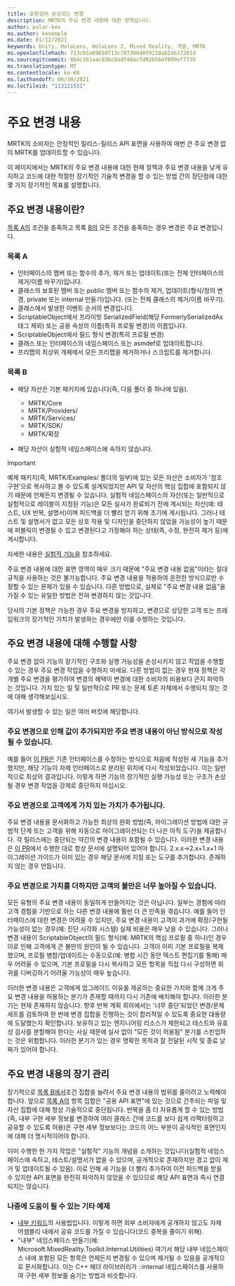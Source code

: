 ```yaml
---
title: 호환성이 손상되는 변경
description: MRTK의 주요 변경 내용에 대한 정책입니다.
author: polar-kev
ms.author: kesemple
ms.date: 01/12/2021
keywords: Unity, HoloLens, HoloLens 2, Mixed Reality, 개발, MRTK
ms.openlocfilehash: 713cb5a0965d713c7073004059218ab2ab37201d
ms.sourcegitcommit: 8b4c2b1aac83bc8adf46acfd92b564f899ef7735
ms.translationtype: MT
ms.contentlocale: ko-KR
ms.lasthandoff: 06/30/2021
ms.locfileid: "113121551"
---
```

# <a name="breaking-changes"></a>주요 변경 내용

MRTK의 소비자는 안정적인 릴리스-릴리스 API 표면을 사용하여 매번 큰 주요 변경 없이 MRTK를 업데이트할 수 있습니다.

이 페이지에서는 MRTK의 주요 변경 내용에 대한 현재 정책과 주요 변경 내용을 낮게 유지하고 코드에 대한 적절한 장기적인 기술적 변경을 할 수 있는 방법 간의 장단점에 대한 몇 가지 장기적인 목표를 설명합니다.

## <a name="what-is-a-breaking-change"></a>주요 변경 내용이란?

[목록 A의](#list-a) 조건을 충족하고 목록 [B의](#list-b) 모든 조건을 충족하는 경우 변경은 주요 변경입니다.

### <a name="list-a"></a>목록 A

- 인터페이스의 멤버 또는 함수의 추가, 제거 또는 업데이트(또는 전체 인터페이스의 제거/이름 바꾸기)입니다.
- 클래스의 보호된 멤버 또는 public 멤버 또는 함수의 제거, 업데이트(형식/정의 변경, private 또는 internal 만들기)입니다. (또는 전체 클래스의 제거/이름 바꾸기).
- 클래스에서 발생한 이벤트 순서의 변경입니다.
- ScriptableObject에서 프라이빗 SerializedField(해당 FormerlySerializedAs 태그 제외) 또는 공용 속성의 이름(특히 프로필 변경)의 이름입니다.
- ScriptableObject에서 필드 형식 변경(특히 프로필 변경)
- 클래스 또는 인터페이스의 네임스페이스 또는 asmdef로 업데이트합니다.
- 프리팹의 최상위 개체에서 모든 프리팹을 제거하거나 스크립트를 제거합니다.

### <a name="list-b"></a>목록 B

- 해당 자산은 기본 패키지에 있습니다(즉, 다음 폴더 중 하나에 있음).

  - MRTK/Core
  - MRTK/Providers/
  - MRTK/Services/
  - MRTK/SDK/
  - MRTK/확장

- 해당 자산이 실험적 네임스페이스에 속하지 않습니다.

> [!IMPORTANT]
> 예제 패키지(즉, MRTK/Examples/ 폴더의 일부)에 있는 모든 자산은 소비자가 '참조 구현'으로 복사하고 볼 수 있도록 설계되었지만 API 및 자산의 핵심 집합에 포함되지 않기 때문에 언제든지 변경될 수 있습니다. 실험적 네임스페이스의 자산(또는 일반적으로 실험적으로 레이블이 지정된 기능)은 모든 실사가 완료되기 전에 게시되는 자산(예: 테스트, UX 반복, 설명서)이며 피드백을 더 빨리 얻기 위해 조기에 게시됩니다.  그러나 테스트 및 설명서가 없고 모든 상호 작용 및 디자인을 중단하지 않았을 가능성이 높기 때문에 퍼블릭이 변경될 수 있고 변경된다고 가정해야 하는 상태(즉, 수정, 완전히 제거 등)에 게시합니다.
>
> 자세한 내용은 [실험적 기능을](../contributing/experimental-features.md) 참조하세요.

주요 변경 내용에 대한 표면 영역이 매우 크기 때문에 "주요 변경 내용 없음"이라는 절대 규칙을 사용하는 것은 불가능합니다. 주요 변경 내용을 적용하여 온전한 방식으로만 수정할 수 있는 문제가 있을 수 있습니다. 다른 방법으로, 실제로 "주요 변경 내용 없음"을 가질 수 있는 유일한 방법은 전혀 변경하지 않는 것입니다.

당사의 기본 정책은 가능한 경우 주요 변경을 방지하고, 변경으로 상당한 고객 또는 프레임워크의 장기적인 가치가 발생하는 경우에만 이를 수행하는 것입니다.

## <a name="what-to-do-about-breaking-changes"></a>주요 변경 내용에 대해 수행할 사항

주요 변경 없이 기능의 장기적인 구조와 실행 가능성을 손상시키지 않고 작업을 수행할 수 있는 경우 주요 변경 작업을 수행하지 마세요. 다른 방법이 없는 경우 현재 정책은 각 개별 주요 변경을 평가하여 변경의 혜택이 변경에 대한 소비자의 비용보다 큰지 파악하는 것입니다. 가치 있는 일 및 일반적으로 PR 또는 문제 토론 자체에서 수행되지 않는 것에 대해 생각해보십시오.

여기서 발생할 수 있는 일은 여러 버킷에 해당합니다.

### <a name="the-breaking-change-adds-value-but-could-be-written-in-a-way-that-isnt-breaking"></a>주요 변경으로 인해 값이 추가되지만 주요 변경 내용이 아닌 방식으로 작성될 수 있습니다.

예를 들어 [이 PR은](https://github.com/microsoft/MixedRealityToolkit-Unity/pull/4882) 기존 인터페이스를 수정하는 방식으로 처음에 작성된 새 기능을 추가했지만, 해당 기능이 자체 인터페이스로 분리된 위치에 다시 작성되었습니다. 이는 일반적으로 최상의 결과입니다. 이렇게 하면 기능의 장기적인 실행 가능성 또는 구조가 손상될 경우 변경 작업을 강제로 중단하지 마십시오.

### <a name="the-breaking-change-adds-sufficient-value-to-the-customer-that-its-worth-doing"></a>주요 변경으로 고객에게 가치 있는 가치가 추가됩니다.

주요 변경 내용을 문서화하고 가능한 최상의 완화 방법(즉, 마이그레이션 방법에 대한 규범적 단계 또는 고객을 위해 자동으로 마이그레이션되는 더 나은 아직 도구)을 제공합니다. 각 릴리스에는 중단되는 약간의 변경 내용이 포함될 수 있습니다. 이러한 변경 내용은 [이 PR](https://github.com/microsoft/MixedRealityToolkit-Unity/pull/4858)에서 수행한 대로 항상 문서에 설명되어 있어야 합니다. 2.x.x→2.x+1.x+1 마이그레이션 가이드가 이미 있는 경우 해당 문서에 지침 또는 도구를 추가합니다. 존재하지 않는 경우 만듭니다.

### <a name="the-breaking-change-adds-value-but-the-customer-pain-would-be-too-high"></a>주요 변경으로 가치를 더하지만 고객의 불만은 너무 높아질 수 있습니다.

모든 유형의 주요 변경 내용이 동일하게 만들어지는 것은 아닙니다. 일부는 경험에 따라 고객 경험을 기반으로 하는 다른 변경 내용에 훨씬 더 큰 만족을 겪습니다. 예를 들어 인터페이스에 대한 변경은 어려울 수 있지만, 주요 변경 내용이 고객이 과거에 확장/구현될 가능성이 없는 경우(예: 진단 시각화 시스템) 실제 비용은 매우 낮을 수 있습니다. 그러나 변경 내용이 ScriptableObject의 필드 형식(예: MRTK의 핵심 프로필 중 하나)인 경우 이로 인해 고객에게 큰 불만의 원인이 될 수 있습니다. 고객이 이미 기본 프로필을 복제했으며, 프로필 병합/업데이트는 수동으로(예: 병합 시간 동안 텍스트 편집기를 통해) 매우 어려울 수 있으며, 기본 프로필을 다시 복사하고 모든 항목을 직접 다시 구성하면 회귀를 디버깅하기 어려울 가능성이 매우 높습니다.

이러한 변경 내용은 고객에게 업그레이드 이유를 제공하는 중요한 가치와 함께 크게 주요 변경 내용을 허용하는 분기가 존재할 때까지 다시 기존에 배치해야 합니다. 이러한 분기는 현재 존재하지 않습니다. 향후 반복 계획 회의에서는 '너무 중단'되었던 변경/문제 세트를 검토하여 한 번에 변경 집합을 진행하는 것이 합리적일 수 있도록 중요한 대용량에 도달했는지 확인합니다. 보유하고 있는 엔지니어링 리소스가 제한되고 테스트와 유효성 검사를 분할해야 한다는 사실 때문에 실사 없이 "모든 것이 허용됨" 분기를 스핀업하는 것은 위험합니다. 이러한 분기가 있는 경우 명확한 목적과 잘 전달된 시작 및 종료 날짜가 있어야 합니다.

## <a name="long-term-management-of-breaking-changes"></a>주요 변경 내용의 장기 관리

장기적으로 [목록 B에서](#list-b)조건 집합을 늘려서 주요 변경 내용의 범위를 줄이려고 노력해야 합니다. 앞으로 [목록 A의](#list-a) 항목 집합은 "공용 API 표면"에 있는 것으로 간주되는 파일 및 자산 집합에 대해 항상 기술적으로 중단됩니다. 반복을 좀 더 자유롭게 할 수 있는 방법(즉, 내부 구현 세부 정보를 변경하여 여러 클래스 간에 코드를 보다 쉽게 리팩터링하고 공유할 수 있도록 허용)은 구현 세부 정보보다는 코드의 어느 부분이 공식적인 표면인지에 대해 더 명시적이어야 합니다.

이미 수행한 한 가지 작업은 "실험적" 기능의 개념을 소개하는 것입니다(실험적 네임스페이스에 속하고, 테스트/설명서가 없을 수 있으며, 공개적으로 존재하지만 경고 없이 제거 및 업데이트될 수 있음). 이로 인해 새 기능을 더 빨리 추가하여 이전 피드백을 받을 수 있지만 API 표면을 완전히 파악하지 않았을 수 있으므로 해당 API 표면과 즉시 연결되지는 않습니다.

### <a name="other-examples-of-things-that-could-help-in-the-future"></a>나중에 도움이 될 수 있는 기타 예제

- [내부 키워드](/dotnet/csharp/language-reference/keywords/internal)의 사용법입니다.
  이렇게 하면 외부 소비자에게 공개하지 않고도 자체 어셈블리 내에서 공유 코드를 가질 수 있습니다(코드 중복을 줄이기 위해).
- "내부" 네임스페이스 만들기(예: Microsoft.MixedReality.Toolkit.Internal.Utilities) 여기서 해당 내부 네임스페이스 내에 포함된 모든 항목은 언제든지 변경될 수 있으며 제거될 수 있음을 공개적으로 문서화합니다. 이는 C++ 헤더 라이브러리가 ::internal 네임스페이스를 사용하여 구현 세부 정보를 숨기는 방법과 비슷합니다.